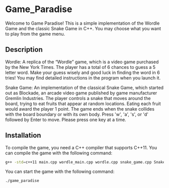 # Game_Paradise
Welcome to Game Paradise!
This is a simple implementation of the Wordle Game and the classic Snake Game  in C++.
You may choose what you want to play from the game menu.

## Description
Wordle:
A replica of the “Wordle” game, which is a video game purchased by the New York Times. The player has a total of 6 chances to guess a 5 letter word. Make your guess wisely and good luck in finding the word in 6 tries!
You may find detailed instructions in the program when you launch it.

Snake Game:
An implementation of the classical Snake Game, which started out as Blockade, an arcade video game published by game manufacturer Gremlin Industries. The player controls a snake that moves around the board, trying to eat fruits that appear at random locations. Eating each fruit would award the player 1 point. The game ends when the snake collides with the board boundary or with its own body. Press 'w', 'a', 's', or 'd' followed by Enter to move. Please press one key at a time.

## Installation
To compile the game, you need a C++ compiler that supports C++11. You can compile the game with the following command:

```bash
g++ -std=c++11 main.cpp wordle_main.cpp wordle.cpp snake_game.cpp Snake.cpp userinput.cpp -o game_paradise
```

You can start the game with the following command:
```
./game_paradise
```

